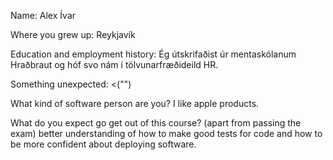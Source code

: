 Name: 
Alex Ívar

Where you grew up: 
Reykjavík

Education and employment history: 
Ég útskrifaðist úr mentaskólanum Hraðbraut og 
hóf svo nám í tölvunarfræðideild HR.

Something unexpected: 
<("") 

What kind of software person are you?
I like apple products.

What do you expect go get out of this course?
(apart from passing the exam)
better understanding of how to make good tests for code and how to
be more confident about deploying software.
